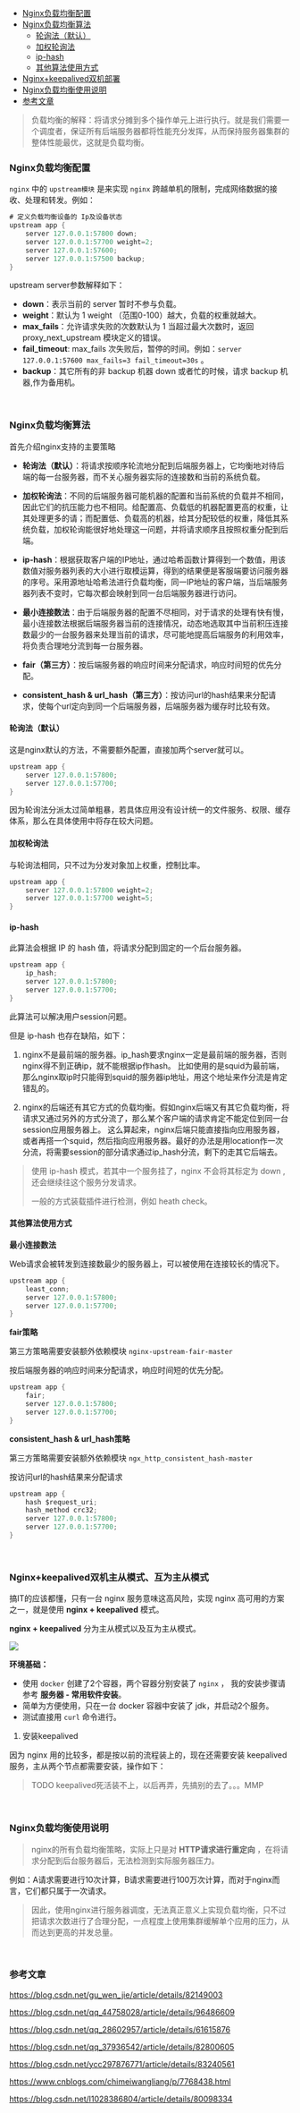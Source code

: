 <div class="catalog">

- [Nginx负载均衡配置](#t1)
- [Nginx负载均衡算法](#t2)
    - [轮询法（默认）](#t21)
    - [加权轮询法](#t22)
    - [ip-hash](#t23)
    - [其他算法使用方式](#t24)
- [Nginx+keepalived双机部署](#t3)
- [Nginx负载均衡使用说明](#t4)
- [参考文章](#te)

</div>

> 负载均衡的解释：将请求分摊到多个操作单元上进行执行。就是我们需要一个调度者，保证所有后端服务器都将性能充分发挥，从而保持服务器集群的整体性能最优，这就是负载均衡。

### <span id="t1">Nginx负载均衡配置</span>

`nginx` 中的 `upstream模块` 是来实现 `nginx` 跨越单机的限制，完成网络数据的接收、处理和转发。例如：
```java
# 定义负载均衡设备的 Ip及设备状态 
upstream app {
    server 127.0.0.1:57800 down;
    server 127.0.0.1:57700 weight=2;
    server 127.0.0.1:57600;
    server 127.0.0.1:57500 backup;
}
```

upstream server参数解释如下：

- **down**：表示当前的 server 暂时不参与负载。
- **weight**：默认为 1 weight （范围0-100）越大，负载的权重就越大。
- **max_fails**：允许请求失败的次数默认为 1 当超过最大次数时，返回 proxy_next_upstream 模块定义的错误。
- **fail_timeout**: max_fails 次失败后，暂停的时间。例如：`server 127.0.0.1:57600 max_fails=3 fail_timeout=30s` 。
- **backup**：其它所有的非 backup 机器 down 或者忙的时候，请求 backup 机器,作为备用机。

<br>

### <span id="t2">Nginx负载均衡算法</span>

首先介绍nginx支持的主要策略

- **轮询法（默认）**：将请求按顺序轮流地分配到后端服务器上，它均衡地对待后端的每一台服务器，而不关心服务器实际的连接数和当前的系统负载。

- **加权轮询法**：不同的后端服务器可能机器的配置和当前系统的负载并不相同，因此它们的抗压能力也不相同。给配置高、负载低的机器配置更高的权重，让其处理更多的请；而配置低、负载高的机器，给其分配较低的权重，降低其系统负载，加权轮询能很好地处理这一问题，并将请求顺序且按照权重分配到后端。

- **ip-hash**：根据获取客户端的IP地址，通过哈希函数计算得到一个数值，用该数值对服务器列表的大小进行取模运算，得到的结果便是客服端要访问服务器的序号。采用源地址哈希法进行负载均衡，同一IP地址的客户端，当后端服务器列表不变时，它每次都会映射到同一台后端服务器进行访问。

- **最小连接数法**：由于后端服务器的配置不尽相同，对于请求的处理有快有慢，最小连接数法根据后端服务器当前的连接情况，动态地选取其中当前积压连接数最少的一台服务器来处理当前的请求，尽可能地提高后端服务的利用效率，将负责合理地分流到每一台服务器。

- **fair（第三方）**：按后端服务器的响应时间来分配请求，响应时间短的优先分配。  

- **consistent_hash & url_hash（第三方）**：按访问url的hash结果来分配请求，使每个url定向到同一个后端服务器，后端服务器为缓存时比较有效。


#### <span id="t21">轮询法（默认）</span>

这是nginx默认的方法，不需要额外配置，直接加两个server就可以。
```java
upstream app {
    server 127.0.0.1:57800;
    server 127.0.0.1:57700;
}
```

因为轮询法分派太过简单粗暴，若具体应用没有设计统一的文件服务、权限、缓存体系，那么在具体使用中将存在较大问题。

#### <span id="t22">加权轮询法</span>

与轮询法相同，只不过为分发对象加上权重，控制比率。
```java
upstream app {
    server 127.0.0.1:57800 weight=2;
    server 127.0.0.1:57700 weight=5;
}
```


#### <span id="t23">ip-hash</span>

此算法会根据 IP 的 hash 值，将请求分配到固定的一个后台服务器。
```java
upstream app {
    ip_hash; 
    server 127.0.0.1:57800;
    server 127.0.0.1:57700;
}
```

此算法可以解决用户session问题。

但是 ip-hash 也存在缺陷，如下：

1. nginx不是最前端的服务器。ip_hash要求nginx一定是最前端的服务器，否则nginx得不到正确ip，就不能根据ip作hash。
比如使用的是squid为最前端，那么nginx取ip时只能得到squid的服务器ip地址，用这个地址来作分流是肯定错乱的。

2. nginx的后端还有其它方式的负载均衡。假如nginx后端又有其它负载均衡，将请求又通过另外的方式分流了，那么某个客户端的请求肯定不能定位到同一台session应用服务器上。
这么算起来，nginx后端只能直接指向应用服务器，或者再搭一个squid，然后指向应用服务器。最好的办法是用location作一次分流，将需要session的部分请求通过ip_hash分流，剩下的走其它后端去。


> 使用 ip-hash 模式，若其中一个服务挂了，nginx 不会将其标定为 down ,还会继续往这个服务分发请求。
>
> 一般的方式装载插件进行检测，例如 heath check。


#### <span id="t24">其他算法使用方式</span>

**最小连接数法**

Web请求会被转发到连接数最少的服务器上，可以被使用在连接较长的情况下。
```java
upstream app {
    least_conn; 
    server 127.0.0.1:57800;
    server 127.0.0.1:57700;
}
```

**fair策略**

第三方策略需要安装额外依赖模块 `nginx-upstream-fair-master`

按后端服务器的响应时间来分配请求，响应时间短的优先分配。
```java
upstream app {
    fair; 
    server 127.0.0.1:57800;
    server 127.0.0.1:57700;
}
```

**consistent_hash & url_hash策略**

第三方策略需要安装额外依赖模块 `ngx_http_consistent_hash-master`

按访问url的hash结果来分配请求
```java
upstream app {
    hash $request_uri;
    hash_method crc32;
    server 127.0.0.1:57800;
    server 127.0.0.1:57700;
}
```

<br>

### <span id="t3">Nginx+keepalived双机主从模式、互为主从模式</span>

搞IT的应该都懂，只有一台 nginx 服务意味这高风险，实现 nginx 高可用的方案之一，就是使用 **nginx + keepalived** 模式。

**nginx + keepalived** 分为主从模式以及互为主从模式。

<img src="@/assets/blog/img/deploy/NginxLoadBalancing1.png"/>


**环境基础：**

- 使用 `docker` 创建了2个容器，两个容器分别安装了 `nginx` ， 我的安装步骤请参考 **服务器 - 常用软件安装**。
- 简单为方便使用，只在一台 docker 容器中安装了 jdk，并启动2个服务。
- 测试直接用 `curl` 命令进行。

1. 安装keepalived

因为 nginx 用的比较多，都是按以前的流程装上的，现在还需要安装 keepalived 服务，主从两个节点都需要安装，操作如下：


> TODO keepalived死活装不上，以后再弄，先搞别的去了。。。MMP





<br>


### <span id="t4">Nginx负载均衡使用说明</span>

> nginx的所有负载均衡策略，实际上只是对 **HTTP请求进行重定向** ，在将请求分配到后台服务器后，无法检测到实际服务器压力。

例如：A请求需要进行10次计算，B请求需要进行100万次计算，而对于nginx而言，它们都只属于一次请求。

> 因此，使用nginx进行服务器调度，无法真正意义上实现负载均衡，只不过把请求次数进行了合理分配，一点程度上使用集群缓解单个应用的压力，从而达到更高的并发总量。

<br>

### <span id="te">参考文章</span>

<a href="https://blog.csdn.net/gu_wen_jie/article/details/82149003" target="_blank">https://blog.csdn.net/gu_wen_jie/article/details/82149003</a>

<a href="https://blog.csdn.net/qq_44758028/article/details/96486609" target="_blank">https://blog.csdn.net/qq_44758028/article/details/96486609</a>

<a href="https://blog.csdn.net/qq_28602957/article/details/61615876" target="_blank">https://blog.csdn.net/qq_28602957/article/details/61615876</a>

<a href="https://blog.csdn.net/qq_37936542/article/details/82800605" target="_blank">https://blog.csdn.net/qq_37936542/article/details/82800605</a>

<a href="https://blog.csdn.net/ycc297876771/article/details/83240561" target="_blank">https://blog.csdn.net/ycc297876771/article/details/83240561</a>

<a href="https://www.cnblogs.com/chimeiwangliang/p/7768438.html" target="_blank">https://www.cnblogs.com/chimeiwangliang/p/7768438.html</a>

<a href="https://blog.csdn.net/l1028386804/article/details/80098334" target="_blank">https://blog.csdn.net/l1028386804/article/details/80098334</a>

